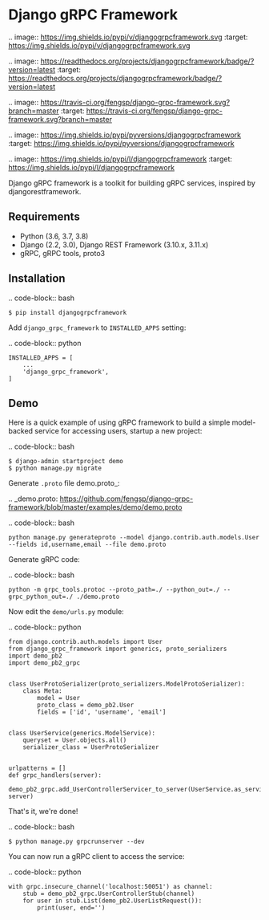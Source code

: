 Django gRPC Framework
=====================

.. image:: https://img.shields.io/pypi/v/djangogrpcframework.svg
   :target: https://img.shields.io/pypi/v/djangogrpcframework.svg

.. image:: https://readthedocs.org/projects/djangogrpcframework/badge/?version=latest
   :target: https://readthedocs.org/projects/djangogrpcframework/badge/?version=latest

.. image:: https://travis-ci.org/fengsp/django-grpc-framework.svg?branch=master
   :target: https://travis-ci.org/fengsp/django-grpc-framework.svg?branch=master

.. image:: https://img.shields.io/pypi/pyversions/djangogrpcframework
   :target: https://img.shields.io/pypi/pyversions/djangogrpcframework

.. image:: https://img.shields.io/pypi/l/djangogrpcframework
   :target: https://img.shields.io/pypi/l/djangogrpcframework

Django gRPC framework is a toolkit for building gRPC services, inspired by
djangorestframework.


Requirements
------------

- Python (3.6, 3.7, 3.8)
- Django (2.2, 3.0), Django REST Framework (3.10.x, 3.11.x)
- gRPC, gRPC tools, proto3


Installation
------------

.. code-block:: bash
    
    $ pip install djangogrpcframework

Add ``django_grpc_framework`` to ``INSTALLED_APPS`` setting:

.. code-block:: python

    INSTALLED_APPS = [
        ...
        'django_grpc_framework',
    ]


Demo
----

Here is a quick example of using gRPC framework to build a simple
model-backed service for accessing users, startup a new project:

.. code-block:: bash
    
    $ django-admin startproject demo
    $ python manage.py migrate

Generate ``.proto`` file demo.proto_:

.. _demo.proto: https://github.com/fengsp/django-grpc-framework/blob/master/examples/demo/demo.proto

.. code-block:: bash

    python manage.py generateproto --model django.contrib.auth.models.User --fields id,username,email --file demo.proto

Generate gRPC code:

.. code-block:: bash

    python -m grpc_tools.protoc --proto_path=./ --python_out=./ --grpc_python_out=./ ./demo.proto

Now edit the ``demo/urls.py`` module:

.. code-block:: python

    from django.contrib.auth.models import User
    from django_grpc_framework import generics, proto_serializers
    import demo_pb2
    import demo_pb2_grpc


    class UserProtoSerializer(proto_serializers.ModelProtoSerializer):
        class Meta:
            model = User
            proto_class = demo_pb2.User
            fields = ['id', 'username', 'email']


    class UserService(generics.ModelService):
        queryset = User.objects.all()
        serializer_class = UserProtoSerializer


    urlpatterns = []
    def grpc_handlers(server):
        demo_pb2_grpc.add_UserControllerServicer_to_server(UserService.as_servicer(), server)

That's it, we're done!

.. code-block:: bash
    
    $ python manage.py grpcrunserver --dev

You can now run a gRPC client to access the service:

.. code-block:: python

    with grpc.insecure_channel('localhost:50051') as channel:
        stub = demo_pb2_grpc.UserControllerStub(channel)
        for user in stub.List(demo_pb2.UserListRequest()):
            print(user, end='')
